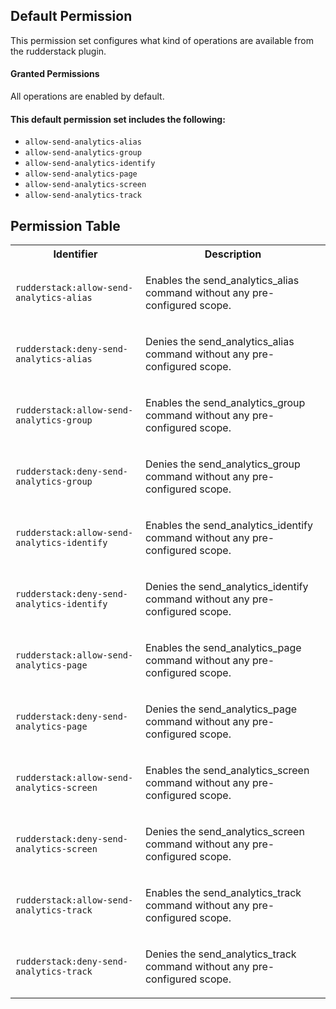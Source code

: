 ## Default Permission

This permission set configures what kind of
operations are available from the rudderstack plugin.

#### Granted Permissions

All operations are enabled by default.



#### This default permission set includes the following:

- `allow-send-analytics-alias`
- `allow-send-analytics-group`
- `allow-send-analytics-identify`
- `allow-send-analytics-page`
- `allow-send-analytics-screen`
- `allow-send-analytics-track`

## Permission Table

<table>
<tr>
<th>Identifier</th>
<th>Description</th>
</tr>


<tr>
<td>

`rudderstack:allow-send-analytics-alias`

</td>
<td>

Enables the send_analytics_alias command without any pre-configured scope.

</td>
</tr>

<tr>
<td>

`rudderstack:deny-send-analytics-alias`

</td>
<td>

Denies the send_analytics_alias command without any pre-configured scope.

</td>
</tr>

<tr>
<td>

`rudderstack:allow-send-analytics-group`

</td>
<td>

Enables the send_analytics_group command without any pre-configured scope.

</td>
</tr>

<tr>
<td>

`rudderstack:deny-send-analytics-group`

</td>
<td>

Denies the send_analytics_group command without any pre-configured scope.

</td>
</tr>

<tr>
<td>

`rudderstack:allow-send-analytics-identify`

</td>
<td>

Enables the send_analytics_identify command without any pre-configured scope.

</td>
</tr>

<tr>
<td>

`rudderstack:deny-send-analytics-identify`

</td>
<td>

Denies the send_analytics_identify command without any pre-configured scope.

</td>
</tr>

<tr>
<td>

`rudderstack:allow-send-analytics-page`

</td>
<td>

Enables the send_analytics_page command without any pre-configured scope.

</td>
</tr>

<tr>
<td>

`rudderstack:deny-send-analytics-page`

</td>
<td>

Denies the send_analytics_page command without any pre-configured scope.

</td>
</tr>

<tr>
<td>

`rudderstack:allow-send-analytics-screen`

</td>
<td>

Enables the send_analytics_screen command without any pre-configured scope.

</td>
</tr>

<tr>
<td>

`rudderstack:deny-send-analytics-screen`

</td>
<td>

Denies the send_analytics_screen command without any pre-configured scope.

</td>
</tr>

<tr>
<td>

`rudderstack:allow-send-analytics-track`

</td>
<td>

Enables the send_analytics_track command without any pre-configured scope.

</td>
</tr>

<tr>
<td>

`rudderstack:deny-send-analytics-track`

</td>
<td>

Denies the send_analytics_track command without any pre-configured scope.

</td>
</tr>
</table>
